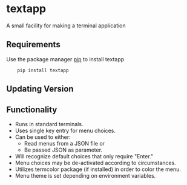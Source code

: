 # textapp

A small facility for making a terminal application

## Requirements

Use the package manager [pip](https://pip.pypa.io/en/stable/) to install textapp

        pip install textapp 

## Updating Version


## Functionality 

- Runs in standard terminals.
- Uses single key entry for menu choices.
- Can be used to either:
    - Read menus from a JSON file or
    - Be passed JSON as parameter.
- Will recognize default choices that only require "Enter."
- Menu choices may be de-activated according to circumstances.
- Utilizes termcolor package (if installed) in order to color the menu.
- Menu theme is set depending on environment variables.

